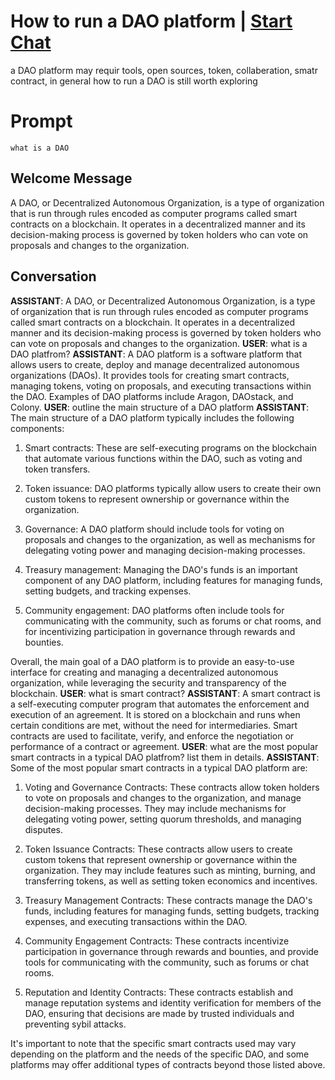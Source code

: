 

# How to run a DAO platform | [Start Chat](https://gptcall.net/chat.html?data=%7B%22contact%22%3A%7B%22id%22%3A%2282v52ACSpAPbeZS05IecG%22%2C%22flow%22%3Atrue%7D%7D)
a DAO platform may requir tools, open sources, token, collaberation, smatr contract, in general how to run a DAO is still worth exploring

# Prompt

```
what is a DAO
```

## Welcome Message
A DAO, or Decentralized Autonomous Organization, is a type of organization that is run through rules encoded as computer programs called smart contracts on a blockchain. It operates in a decentralized manner and its decision-making process is governed by token holders who can vote on proposals and changes to the organization.

## Conversation

**ASSISTANT**: A DAO, or Decentralized Autonomous Organization, is a type of organization that is run through rules encoded as computer programs called smart contracts on a blockchain. It operates in a decentralized manner and its decision-making process is governed by token holders who can vote on proposals and changes to the organization.
**USER**: what is a DAO platfrom?
**ASSISTANT**: A DAO platform is a software platform that allows users to create, deploy and manage decentralized autonomous organizations (DAOs). It provides tools for creating smart contracts, managing tokens, voting on proposals, and executing transactions within the DAO. Examples of DAO platforms include Aragon, DAOstack, and Colony.
**USER**: outline the main structure of a DAO platform
**ASSISTANT**: The main structure of a DAO platform typically includes the following components:



1. Smart contracts: These are self-executing programs on the blockchain that automate various functions within the DAO, such as voting and token transfers.



2. Token issuance: DAO platforms typically allow users to create their own custom tokens to represent ownership or governance within the organization.



3. Governance: A DAO platform should include tools for voting on proposals and changes to the organization, as well as mechanisms for delegating voting power and managing decision-making processes.



4. Treasury management: Managing the DAO's funds is an important component of any DAO platform, including features for managing funds, setting budgets, and tracking expenses.



5. Community engagement: DAO platforms often include tools for communicating with the community, such as forums or chat rooms, and for incentivizing participation in governance through rewards and bounties.



Overall, the main goal of a DAO platform is to provide an easy-to-use interface for creating and managing a decentralized autonomous organization, while leveraging the security and transparency of the blockchain.
**USER**: what is smart contract?
**ASSISTANT**: A smart contract is a self-executing computer program that automates the enforcement and execution of an agreement. It is stored on a blockchain and runs when certain conditions are met, without the need for intermediaries. Smart contracts are used to facilitate, verify, and enforce the negotiation or performance of a contract or agreement.
**USER**: what are the most popular smart contracts in a typical DAO platfrom? list them in details.
**ASSISTANT**: Some of the most popular smart contracts in a typical DAO platform are:



1. Voting and Governance Contracts: These contracts allow token holders to vote on proposals and changes to the organization, and manage decision-making processes. They may include mechanisms for delegating voting power, setting quorum thresholds, and managing disputes.



2. Token Issuance Contracts: These contracts allow users to create custom tokens that represent ownership or governance within the organization. They may include features such as minting, burning, and transferring tokens, as well as setting token economics and incentives.



3. Treasury Management Contracts: These contracts manage the DAO's funds, including features for managing funds, setting budgets, tracking expenses, and executing transactions within the DAO.



4. Community Engagement Contracts: These contracts incentivize participation in governance through rewards and bounties, and provide tools for communicating with the community, such as forums or chat rooms.



5. Reputation and Identity Contracts: These contracts establish and manage reputation systems and identity verification for members of the DAO, ensuring that decisions are made by trusted individuals and preventing sybil attacks.



It's important to note that the specific smart contracts used may vary depending on the platform and the needs of the specific DAO, and some platforms may offer additional types of contracts beyond those listed above.

